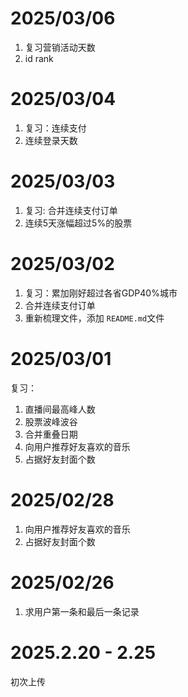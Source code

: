 # 2025/03/06

1. 复习营销活动天数
2. id rank

# 2025/03/04

1. 复习：连续支付
2. 连续登录天数

# 2025/03/03

1. 复习: 合并连续支付订单
2. 连续5天涨幅超过5%的股票

# 2025/03/02

1. 复习：累加刚好超过各省GDP40%城市
2. 合并连续支付订单
3. 重新梳理文件，添加 `README.md`文件

# 2025/03/01

复习：

1. 直播间最高峰人数
2. 股票波峰波谷
3. 合并重叠日期
4. 向用户推荐好友喜欢的音乐
5. 占据好友封面个数

# 2025/02/28

1. 向用户推荐好友喜欢的音乐
2. 占据好友封面个数

# 2025/02/26

1. 求用户第一条和最后一条记录

# 2025.2.20 - 2.25

初次上传
